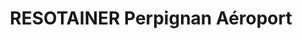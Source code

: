 ---
title: "RESOTAINER Perpignan Aéroport"
url: /perpignan/resotainer-perpignan-aeroport/
shop: Mieten
---